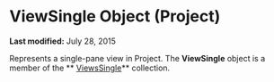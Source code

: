 
# ViewSingle Object (Project)

 **Last modified:** July 28, 2015

Represents a single-pane view in Project. The  **ViewSingle** object is a member of the ** [ViewsSingle](bd6f698b-780f-294a-037b-45c63b9a1c23.md)** collection.
